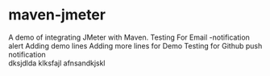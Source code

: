 # maven-jmeter
A demo of integrating JMeter with Maven.
Testing
For Email -notification alert
Adding demo lines
Adding more lines for Demo
Testing for Github push notification  
dksjdlda  klksfajl
afnsandkjskl




